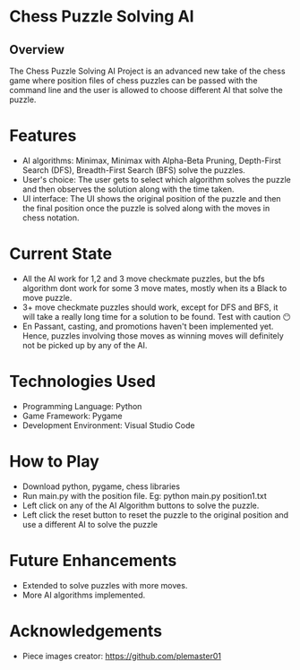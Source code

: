 # Chess Puzzle Solving AI
## Overview
The Chess Puzzle Solving AI Project is an advanced new take of the chess game where position files of chess puzzles can be passed with the command line and the user is allowed to choose different AI that solve the puzzle.

# Features
- AI algorithms: Minimax, Minimax with Alpha-Beta Pruning, Depth-First Search (DFS), Breadth-First Search (BFS) solve the puzzles.
- User's choice: The user gets to select which algorithm solves the puzzle and then observes the solution along with the time taken.
- UI interface: The UI shows the original position of the puzzle and then the final position once the puzzle is solved along with the moves in chess notation.

# Current State
- All the AI work for 1,2 and 3 move checkmate puzzles, but the bfs algorithm dont work for some 3 move mates, mostly when its a Black to move puzzle.
- 3+ move checkmate puzzles should work, except for DFS and BFS, it will take a really long time for a solution to be found. Test with caution :no_mouth: 
- En Passant, casting, and promotions haven't been implemented yet. Hence, puzzles involving those moves as winning moves will definitely not be picked up by any of the AI.

# Technologies Used
- Programming Language: Python
- Game Framework: Pygame
- Development Environment: Visual Studio Code

# How to Play
- Download python, pygame, chess libraries
- Run main.py with the position file. Eg: python main.py position1.txt
- Left click on any of the AI Algorithm buttons to solve the puzzle.
- Left click the reset button to reset the puzzle to the original position and use a different AI to solve the puzzle

# Future Enhancements
- Extended to solve puzzles with more moves.
- More AI algorithms implemented.

# Acknowledgements
- Piece images creator: https://github.com/plemaster01
